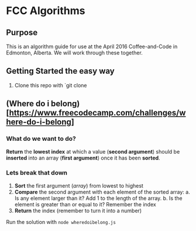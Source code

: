 # FCC Algorithms

## Purpose

This is an algorithm guide for use at the April 2016 Coffee-and-Code in Edmonton, Alberta. We will work through these together.

## Getting Started the easy way

1. Clone this repo with `git clone 




## (Where do i belong)[https://www.freecodecamp.com/challenges/where-do-i-belong]

### What do we want to do?

**Return** the **lowest index** at which a value (**second argument**) should be **inserted** into an array (**first argument**) once it has been **sorted**.

### Lets break that down

1. **Sort** the first argument (_array_) from lowest to highest
2. **Compare** the second argument with each element of the sorted array:
    a. Is any element larger than it? Add 1 to the length of the array.
    b. Is the element is greater than or equal to it? Remember the index
4. **Return** the index (remember to turn it into a number)
 
Run the solution with `node wheredoibelong.js`
